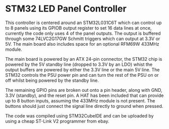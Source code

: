# STM32 LED Panel Controller
This controller is centered around an STM32L031C6T which can control up to 8 panels using its GPIOB output register to set 16 data lines at once, currently the code only uses 4 of the panel outputs. The output is buffered through some 74LVC2G17GW Schmitt triggers which can output at 3.3V or 5V. The main board also includes space for an optional RFM69W 433MHz module.

The main board is powered by an ATX 24-pin connector, the STM32 chip is powered by the 5V standby line (dropped to 3.3V by an LDO) whist the output buffers are powered by either the 3.3V line or the main 5V line. The STM32 controls the PSU power pin and can turn the rest of the PSU on or off whilst being powered by the standby line.

The remaining GPIO pins are broken out onto a pin header, along with GND, 3.3V (standby), and the reset pin. A HAT has been included that can provide up to 8 button inputs, assuming the 433MHz module is not present. The buttons should just connect the signal line directly to ground when pressed.

The code was compiled using STM32CubeIDE and can be uploaded by using a cheap ST-Link V2 programmer from ebay.